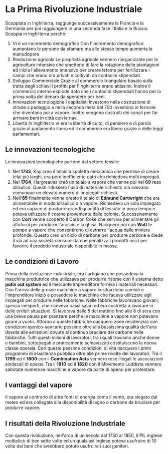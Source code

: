 # La Prima Rivoluzione Industriale
Scoppiata in Inghilterra, raggiunge successivamente la Francia e la Germania per poi raggiungere in una seconda fase l'Italia e la Russia.
Scoppia in Inghilterra perché:
1. Vi è un incremento demografico
	   Con l'incremento demografico aumentano le persone da sfamare ma allo stesso tempo aumenta la manodopera
2. Rivoluzione agricola
	   Le proprietà agricole vennero riorganizzate per le agricolture intensive che smettono di fare la rotazione delle piantagioni ed inizia l'allevamento intensivo per creare letame per fertilizzare i campi che erano ora privati e coltivati da contadini stipendiati.
3. Sviluppo Commerciale
	   Grazie al commercio triangolare basato sulla tratta degli schiavi i profitti per l'Inghilterra erano altissimi. Inoltre il commercio interno esplode dato che i contadini stipendiati hanno per la prima volta del denaro da spendere per beni.
4. Innovazioni tecnologiche
	   I capitalisti investono nella costruzione di strade a pedaggio e nella seconda metà del 700 investono in ferrovie che diventano poi a vapore. Inoltre vengono costruiti dei canali per far arrivare beni in città con le navi.
5. Libertà
	   In Inghilterra vi era la libertà di culto, di pensiero e di parola grazie al parlamento libero ed il commercio era libero grazie a delle leggi parlamentari.
## Le innovazioni tecnologiche
Le innovazioni tecnologiche partono dal settore tessile:.
1. Nel **1733**, Kay creò il telaio a spoletta meccanica che permise di creare telai più larghi, era però inefficiente dato che richiedeva molti impiegati.
2. Nel **1764**, Hargreaves creò un telaio a vapore che venne poi nel **69** reso idraulico. Questi ridussero l'uso di materiale richiesto ma avevano comunque un elevato numero di impiegati richiesti.
3. Nell'**85** finalmente venne creato il telaio di **Edmund Cartwright** che era alimentabile in modo idraulico o a vapore. Richiedeva un solo impiegato ed era capace di produrre grandi quantità di tessuto in poco tempo e poteva utilizzare il cotone proveniente dalle colonie.
Successivamente con **Cort** venne scoperto il Carbon Coke che serviva per alimentare gli altoforni per produrre l'acciaio e la ghisa. Nacquero poi con **Watt** le pompe a vapore che consentirono di estrarre l'acqua dalle miniere profonde.
Questo creò un ciclo di carbone per produrre carbone e diede il via ad una società consumista che penalizza i prodotti unici per favorire il prodotto industriale disponibile in massa.
## Le condizioni di Lavoro
Prima della rivoluzione industriale, era l'artigiano che possedeva la macchina produttrice che utilizzava per produrre risorse con il sistema detto **putin out system** ed il mercante imprenditore forniva i materiali necessari.
Con l'arrivo delle grosse macchine a vapore la situazione cambiò e l'imprenditore iniziò a possedere le macchine che faceva utilizzare agli impiegati per produrre nelle fabbriche.
Nelle fabbriche lavoravano giovani, spesso inesperti, che riceveva bassi salari ed era costretta a lavorare in delle orribili situazioni. Si lavorava dalle 5 del mattino fino alle 8 di sera con una breve pausa per pranzare perché le macchine a vapore non potevano girare a vuoto.
Attorno a queste fabbriche nacquero zone residenziali con condizioni igenico-sanitarie pessime oltre alla bassissima qualità dell'aria dovuta alle emissioni dovute al continuo bruciare del carbone nelle fabbriche. Tutti questi milioni di lavoratori, tra i quali troviamo anche donne e bambini,  sottopagati e praticamente schiavizzati costituiscono la nuova classe operaia. Con queste pessime condizioni di vita nacquero i primi programmi di assistenza pubblica oltre alle prime rivolte dei lavoratori.
Tra il **1799** ed il **1800** con il **Combination Acts** vennero rese illegali le associazioni sindacali di operai.
Tra il **1810** ed il **1820** con il Movimento Luddista vennero sabotate numerose macchine a vapore da parte di operai per protestare.
## I vantaggi del vapore
Il vapore al contrario di altre fonti di energia come il vento, era slegato dal meteo ed era collegata alla disponibilità di legno o carbone da bruciare per produrre vapore.
## I risultati della Rivoluzione Industriale
Con questa rivoluzione, nell'arco di un secolo dal 1750 al 1850, il PIL inglese moltiplicò di ben sette volte ed un qualsiasi inglese poteva usufruire di 10 volte dei beni che avrebbero potuto usufruire i suoi genitori.